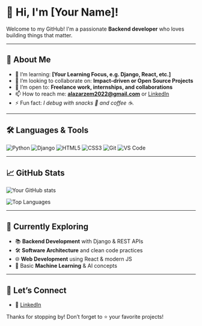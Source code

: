 
# 👋 Hi, I'm [Your Name]!

Welcome to my GitHub! I'm a passionate **Backend developer** who loves building things that matter.

---

## 🚀 About Me

- 🌱 I’m learning: **[Your Learning Focus, e.g. Django, React, etc.]**
- 👯 I’m looking to collaborate on: **Impact-driven or Open Source Projects**
- 🤝 I’m open to: **Freelance work, internships, and collaborations**
- 📫 How to reach me: **alazarzem2022@gmail.com** or [LinkedIn](https://linkedin.com/in/alazar-zemene-919aa82b5/)
- ⚡ Fun fact: *I debug with snacks 🍫 and coffee ☕.*

---

## 🛠️ Languages & Tools

![Python](https://img.shields.io/badge/-Python-333333?style=flat&logo=python)
![Django](https://img.shields.io/badge/-Django-092E20?style=flat&logo=django)
![HTML5](https://img.shields.io/badge/-HTML5-E34F26?style=flat&logo=html5)
![CSS3](https://img.shields.io/badge/-CSS3-1572B6?style=flat&logo=css3)
![Git](https://img.shields.io/badge/-Git-F05032?style=flat&logo=git)
![VS Code](https://img.shields.io/badge/-VSCode-007ACC?style=flat&logo=visual-studio-code)

---

## 📈 GitHub Stats

![Your GitHub stats](https://github-readme-stats.vercel.app/api?username=alazem&show_icons=true&theme=radical)

![Top Languages](https://github-readme-stats.vercel.app/api/top-langs/?username=alazem&layout=compact&theme=radical)

---

## 🧠 Currently Exploring

- 📚 **Backend Development** with Django & REST APIs
- 🛠️ **Software Architecture** and clean code practices
- 🌐 **Web Development** using React & modern JS
- 🤖 Basic **Machine Learning** & AI concepts

---

## 🤝 Let’s Connect

- 💼 [LinkedIn](https://linkedin.com/in/alazar-zemene-919aa82b5/)


Thanks for stopping by! Don’t forget to ⭐ your favorite projects!

